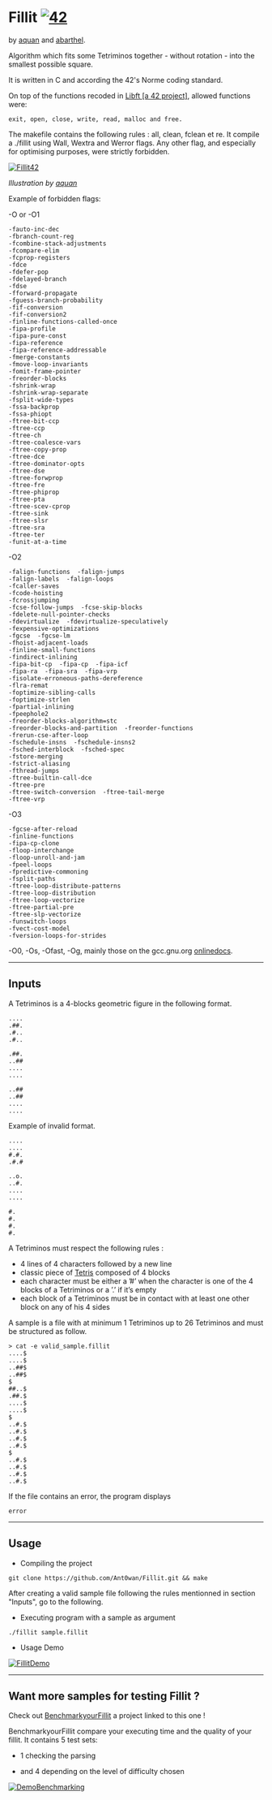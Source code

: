 # Fillit [![42](https://i.imgur.com/9NXfcit.jpg)](i.imgur.com/9NXfcit.jpg)

by <a href="https://github.com/anniton" target="_blank">aquan</a> and <a href="https://github.com/Ant0wan" target="_blank">abarthel</a>.

Algorithm which fits some Tetriminos together - without rotation - into the smallest possible square.

It is written in C and according the 42's Norme coding standard.

On top of the functions recoded in <a href="https://github.com/Ant0wan/Libft.git" target="_blank">Libft [a 42 project]</a>, allowed functions were:
```
exit, open, close, write, read, malloc and free.
```

The makefile contains the following rules : all, clean, fclean et re. It compile a ./fillit using Wall, Wextra and Werror flags. Any other flag, and especially for optimising purposes, were strictly forbidden.

[![Fillit42](https://i.imgur.com/uWi0iCM.png)](i.imgur.com/uWi0iCM.png)

<em>Illustration by <a href="https://github.com/anniton" target="_blank">aquan</a></em>

Example of forbidden flags:

-O or -O1
```
-fauto-inc-dec 
-fbranch-count-reg 
-fcombine-stack-adjustments 
-fcompare-elim 
-fcprop-registers 
-fdce 
-fdefer-pop 
-fdelayed-branch 
-fdse 
-fforward-propagate 
-fguess-branch-probability 
-fif-conversion 
-fif-conversion2 
-finline-functions-called-once 
-fipa-profile 
-fipa-pure-const 
-fipa-reference 
-fipa-reference-addressable 
-fmerge-constants 
-fmove-loop-invariants 
-fomit-frame-pointer 
-freorder-blocks 
-fshrink-wrap 
-fshrink-wrap-separate 
-fsplit-wide-types 
-fssa-backprop 
-fssa-phiopt 
-ftree-bit-ccp 
-ftree-ccp 
-ftree-ch 
-ftree-coalesce-vars 
-ftree-copy-prop 
-ftree-dce 
-ftree-dominator-opts 
-ftree-dse 
-ftree-forwprop 
-ftree-fre 
-ftree-phiprop 
-ftree-pta 
-ftree-scev-cprop 
-ftree-sink 
-ftree-slsr 
-ftree-sra 
-ftree-ter 
-funit-at-a-time
```

-O2
```
-falign-functions  -falign-jumps 
-falign-labels  -falign-loops 
-fcaller-saves 
-fcode-hoisting 
-fcrossjumping 
-fcse-follow-jumps  -fcse-skip-blocks 
-fdelete-null-pointer-checks 
-fdevirtualize  -fdevirtualize-speculatively 
-fexpensive-optimizations 
-fgcse  -fgcse-lm  
-fhoist-adjacent-loads 
-finline-small-functions 
-findirect-inlining 
-fipa-bit-cp  -fipa-cp  -fipa-icf 
-fipa-ra  -fipa-sra  -fipa-vrp 
-fisolate-erroneous-paths-dereference 
-flra-remat 
-foptimize-sibling-calls 
-foptimize-strlen 
-fpartial-inlining 
-fpeephole2 
-freorder-blocks-algorithm=stc 
-freorder-blocks-and-partition  -freorder-functions 
-frerun-cse-after-loop  
-fschedule-insns  -fschedule-insns2 
-fsched-interblock  -fsched-spec 
-fstore-merging 
-fstrict-aliasing 
-fthread-jumps 
-ftree-builtin-call-dce 
-ftree-pre 
-ftree-switch-conversion  -ftree-tail-merge 
-ftree-vrp
```

-O3
```
-fgcse-after-reload 
-finline-functions 
-fipa-cp-clone
-floop-interchange 
-floop-unroll-and-jam 
-fpeel-loops 
-fpredictive-commoning 
-fsplit-paths 
-ftree-loop-distribute-patterns 
-ftree-loop-distribution 
-ftree-loop-vectorize 
-ftree-partial-pre 
-ftree-slp-vectorize 
-funswitch-loops 
-fvect-cost-model 
-fversion-loops-for-strides
```

-O0, -Os, -Ofast, -Og, mainly those on the gcc.gnu.org <a href="https://gcc.gnu.org/onlinedocs/gcc/Optimize-Options.html" target="_blank">onlinedocs</a>.

---

## Inputs

A Tetriminos is a 4-blocks geometric figure in the following format.

```
....
.##.
.#..
.#..

.##.
..##
....
....

..##
..##
....
....
```

Example of invalid format.

```
....
....
#.#.
.#.#

..o.
..#.
....
....

#.
#.
#.
#.
```

A Tetriminos must respect the following rules :

- 4 lines of 4 characters followed by a new line
- classic piece of <a href="https://tetris.com" target="_blank">Tetris</a> composed of 4 blocks
- each character must be either a ’#’ when the character is one of the 4 blocks of a Tetriminos or a ’.’ if it’s empty
- each block of a Tetriminos must be in contact with at least one other block on any of his 4 sides 

A sample is a file with at minimum 1 Tetriminos up to 26 Tetriminos and must be structured as follow.

```SHELL=
> cat -e valid_sample.fillit
....$
....$
..##$
..##$
$
##..$
.##.$
....$
....$
$
..#.$
..#.$
..#.$
..#.$
$
..#.$
..#.$
..#.$
..#.$
```

If the file contains an error, the program displays
```SHELL=
error
```

---

## Usage

- Compiling the project

```shell=
git clone https://github.com/Ant0wan/Fillit.git && make
```

After creating a valid sample file following the rules mentionned in section "Inputs", go to the following.

- Executing program with a sample as argument
```shell=
./fillit sample.fillit
```

- Usage Demo

[![FillitDemo](https://i.imgur.com/m5TOan9.gif)](i.imgur.com/m5TOan9.gif)

---

## Want more samples for testing Fillit ?

Check out <a href="https://github.com/Ant0wan/BenchmarkyourFillit.git" target="_blank">BenchmarkyourFillit</a> a project linked to this one !

BenchmarkyourFillit compare your executing time and the quality of your fillit. It contains 5 test sets:

- 1 checking the parsing

- and 4 depending on the level of difficulty chosen

[![DemoBenchmarking](https://i.imgur.com/5273vVd.gif)](i.imgur.com/5273vVd.gif)
